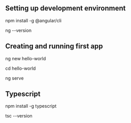 ## Setting up development environment

npm install -g @angular/cli

ng --version

## Creating and running first app

ng new hello-world

cd hello-world

ng serve

## Typescript

npm install -g typescript

tsc --version
